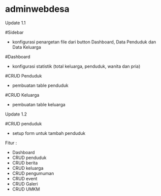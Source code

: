# adminwebdesa
Update 1.1

#Sidebar
- konfigurasi penargetan file dari button Dashboard, Data Penduduk dan Data Keluarga

#Dashboard
- konfigurasi statistik (total keluarga, penduduk, wanita dan pria)

#CRUD Penduduk
- pembuatan table penduduk

#CRUD Keluarga
- pembuatan table keluarga

Update 1.2

#CRUD penduduk
- setup form untuk tambah penduduk

Fitur :
- Dashboard
- CRUD penduduk
- CRUD berita
- CRUD keluarga
- CRUD pengumuman
- CRUD event
- CRUD Galeri
- CRUD UMKM
